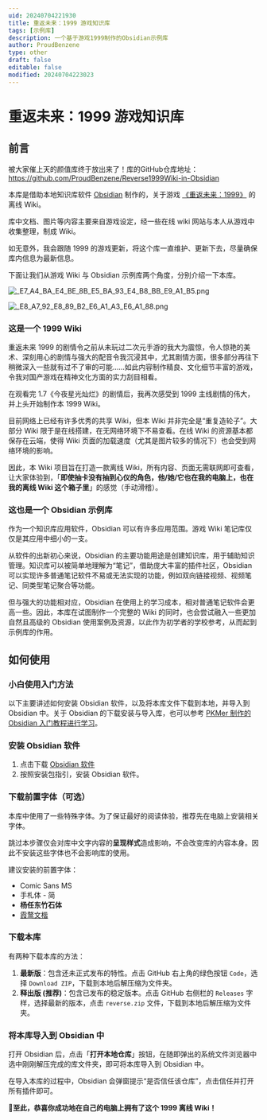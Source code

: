 ```yaml
---
uid: 20240704221930
title: 重返未来：1999 游戏知识库
tags: [示例库]
description: 一个基于游戏1999制作的Obsidian示例库
author: ProudBenzene
type: other
draft: false
editable: false
modified: 20240704223023
---
```


# 重返未来：1999 游戏知识库

## 前言

被大家催上天的颜值库终于放出来了！库的GitHub仓库地址：https://github.com/ProudBenzene/Reverse1999Wiki-in-Obsidian

本库是借助本地知识库软件 [Obsidian](https://obsidian.md/) 制作的，关于游戏 [《重返未来：1999》](https://re.bluepoch.com/home/&wd=&eqid=fbb5beb400098f260000000464755c7c) 的离线 Wiki。

库中文档、图片等内容主要来自游戏设定，经一些在线 wiki 网站与本人从游戏中收集整理，制成 Wiki。

如无意外，我会跟随 1999 的游戏更新，将这个库一直维护、更新下去，尽量确保库内信息为最新信息。

下面让我们从游戏 Wiki 与 Obsidian 示例库两个角度，分别介绍一下本库。

 ![_E7_A4_BA_E4_BE_8B_E5_BA_93_E4_B8_BB_E9_A1_B5.png](https://cdn.pkmer.cn/images/202407042223609.png!pkmer)

![_E8_A7_92_E8_89_B2_E6_A1_A3_E6_A1_88.png](https://cdn.pkmer.cn/images/202407042223138.png!pkmer)

### 这是一个 1999 Wiki

重返未来 1999 的剧情令之前从未玩过二次元手游的我大为震惊，令人惊艳的美术、深刻用心的剧情与强大的配音令我沉浸其中，尤其剧情方面，很多部分再往下稍微深入一些就有过不了审的可能……如此内容制作精良、文化细节丰富的游戏，令我对国产游戏在精神文化方面的实力刮目相看。

在观看完 1.7《今夜星光灿烂》的剧情后，我再次感受到 1999 主线剧情的伟大，并上头开始制作本 1999 Wiki。

目前网络上已经有许多优秀的共享 Wiki，但本 Wiki 并非完全是“重复造轮子”。大部分 Wiki 限于是在线搭建，在无网络环境下不易查看。在线 Wiki 的资源基本都保存在云端，使得 Wiki 页面的加载速度（尤其是图片较多的情况下）也会受到网络环境的影响。

因此，本 Wiki 项目旨在打造一款离线 Wiki，所有内容、页面无需联网即可查看，让大家体验到，「**即使抽卡没有抽到心仪的角色，他/她/它也在我的电脑上，也在我的离线 Wiki 这个箱子里**」的感觉（手动滑稽）。

### 这也是一个 Obsidian 示例库

作为一个知识库应用软件，Obsidian 可以有许多应用范围。游戏 Wiki 笔记库仅仅是其应用中细小的一支。

从软件的出新初心来说，Obsidian 的主要功能用途是创建知识库，用于辅助知识管理。知识库可以被简单地理解为“笔记”，借助庞大丰富的插件社区，Obsidian 可以实现许多普通笔记软件不易或无法实现的功能，例如双向链接视频、视频笔记、同类型笔记聚合等功能。

但与强大的功能相对应，Obsidian 在使用上的学习成本，相对普通笔记软件会更高一些。因此，本库在试图制作一个完整的 Wiki 的同时，也会尝试融入一些更加自然且高级的 Obsidian 使用案例及资源，以此作为初学者的学校参考，从而起到示例库的作用。

## 如何使用

### 小白使用入门方法

以下主要讲述如何安装 Obsidian 软件，以及将本库文件下载到本地，并导入到 Obsidian 中。关于 Obsidian 的下载安装与导入库，也可以参考 [PKMer 制作的 Obsidian 入门教程进行学习](https://www.bilibili.com/video/BV1fp4y137vg/)。

### 安装 Obsidian 软件

1. 点击下载 [Obsidian 软件](https://obsidian.md/)
2. 按照安装包指引，安装 Obsidian 软件。

### 下载前置字体（可选）

本库中使用了一些特殊字体。为了保证最好的阅读体验，推荐先在电脑上安装相关字体。

跳过本步骤仅会对库中文字内容的**呈现样式**造成影响，不会改变库的内容本身。因此不安装这些字体也不会影响库的使用。

建议安装的前置字体：

- Comic Sans MS
- 手札体 - 简
- **杨任东竹石体**
- [霞鹜文楷](https://github.com/lxgw/LxgwWenKai)

### 下载本库

有两种下载本库的方法：

1. **最新版**：包含还未正式发布的特性。点击 GitHub 右上角的绿色按钮 `Code`，选择 `Download ZIP`，下载到本地后解压缩为文件夹。
2. **释出版 (推荐)**：包含已发布的稳定版本。点击 GitHub 右侧栏的 `Releases` 字样，选择最新的版本，点击 `reverse.zip` 文件，下载到本地后解压缩为文件夹。

### 将本库导入到 Obsidian 中

打开 Obsidian 后，点击「**打开本地仓库**」按钮，在随即弹出的系统文件浏览器中选中刚刚解压完成的库文件夹，即可将本库导入到 Obsidian 中。

在导入本库的过程中，Obsidian 会弹窗提示“是否信任该仓库”，点击信任并打开所有插件即可。

🎉**至此，恭喜你成功地在自己的电脑上拥有了这个 1999 离线 Wiki！**
